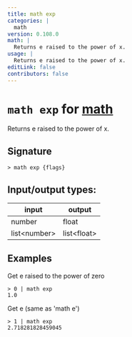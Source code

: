 ```yaml
---
title: math exp
categories: |
  math
version: 0.108.0
math: |
  Returns e raised to the power of x.
usage: |
  Returns e raised to the power of x.
editLink: false
contributors: false
---
```

<!-- This file is automatically generated. Please edit the command in https://github.com/nushell/nushell instead. -->

# `math exp` for [math](/commands/categories/math.md)

<div class='command-title'>Returns e raised to the power of x.</div>

## Signature

```> math exp {flags} ```


## Input/output types:

| input        | output      |
| ------------ | ----------- |
| number       | float       |
| list&lt;number&gt; | list&lt;float&gt; |
## Examples

Get e raised to the power of zero
```nu
> 0 | math exp
1.0
```

Get e (same as 'math e')
```nu
> 1 | math exp
2.718281828459045
```
